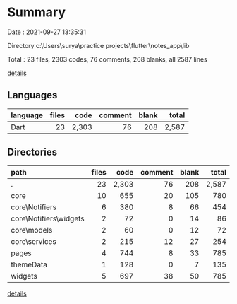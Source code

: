 # Summary

Date : 2021-09-27 13:35:31

Directory c:\Users\surya\practice projects\flutter\notes_app\lib

Total : 23 files,  2303 codes, 76 comments, 208 blanks, all 2587 lines

[details](details.md)

## Languages
| language | files | code | comment | blank | total |
| :--- | ---: | ---: | ---: | ---: | ---: |
| Dart | 23 | 2,303 | 76 | 208 | 2,587 |

## Directories
| path | files | code | comment | blank | total |
| :--- | ---: | ---: | ---: | ---: | ---: |
| . | 23 | 2,303 | 76 | 208 | 2,587 |
| core | 10 | 655 | 20 | 105 | 780 |
| core\Notifiers | 6 | 380 | 8 | 66 | 454 |
| core\Notifiers\widgets | 2 | 72 | 0 | 14 | 86 |
| core\models | 2 | 60 | 0 | 12 | 72 |
| core\services | 2 | 215 | 12 | 27 | 254 |
| pages | 4 | 744 | 8 | 33 | 785 |
| themeData | 1 | 128 | 0 | 7 | 135 |
| widgets | 5 | 697 | 38 | 50 | 785 |

[details](details.md)